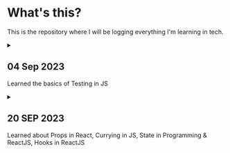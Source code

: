 # What's this?
This is the repository where I will be logging everything I'm learning in tech.

<details>
<summary>

## 04 Sep 2023

Learned the basics of Testing in JS

</summary>

**The Odin Project**
 - Completed [Testing Basics](https://www.theodinproject.com/lessons/node-path-javascript-testing-basics)
	 - 1.  [Read this short article](https://web.archive.org/web/20211123190134/http://godswillokwara.com/index.php/2016/09/09/the-importance-of-test-driven-development/)  that outlines the basic process and the benefits of TDD.
	- 2.  Watch at least the first 3 videos of  [this video series](https://www.youtube.com/playlist?list=PL0zVEGEvSaeF_zoW9o66wa_UCNE3a7BEr)  about testing in JavaScript. The first video focuses heavily on the WHY, while the next two go into more depth about the process. Later videos in the series are  _definitely_  worthwhile, but the first 3 are enough to get you up and running.
	- 3.  Read and follow the  [Getting Started](https://jestjs.io/docs/getting-started)  tutorial on the main Jest website.
	- 4.  Read and follow the  [Using Matchers](https://jestjs.io/docs/using-matchers)  document on the main Jest website. This one demonstrates some of the other useful functions you can use in your tests.

</details>

<details>
<summary>

## 20 SEP 2023
Learned about Props in React, Currying in JS, State in Programming & ReactJS, Hooks in ReactJS

</summary>l

**Group**
- Learnings

</details>



<!-- 

____________________________________________

TEMPLATE OF LOG

____________________________________________


<details>
<summary>

## DD MMM YYYY
Summary

</summary>l

**Group**
- Learnings

</details>
____________________________________________
-->
<!--stackedit_data:
eyJoaXN0b3J5IjpbMTk1MTI3MjAzMiwtMTk4MDE1NDI1NSwtMT
g3NjUzNDcyLC00NDEzMzI3NzUsLTEyNzEyODM1OTUsNTkzMDIy
NzUsOTA2NjQyMTEzLDIwMjU0OTYwNTYsLTQ0MDIwNzI1NiwxMj
AwMTc2MDIwXX0=
-->